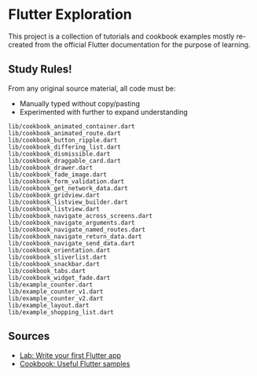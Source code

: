 # Flutter Exploration

This project is a collection of tutorials and cookbook examples mostly re-created from the official Flutter documentation for the purpose of learning. 

## Study Rules!

From any original source material, all code must be:

* Manually typed without copy/pasting
* Experimented with further to expand understanding

```
lib/cookbook_animated_container.dart
lib/cookbook_animated_route.dart
lib/cookbook_button_ripple.dart
lib/cookbook_differing_list.dart
lib/cookbook_dismissible.dart
lib/cookbook_draggable_card.dart
lib/cookbook_drawer.dart
lib/cookbook_fade_image.dart
lib/cookbook_form_validation.dart
lib/cookbook_get_network_data.dart
lib/cookbook_gridview.dart
lib/cookbook_listview_builder.dart
lib/cookbook_listview.dart
lib/cookbook_navigate_across_screens.dart
lib/cookbook_navigate_arguments.dart
lib/cookbook_navigate_named_routes.dart
lib/cookbook_navigate_return_data.dart
lib/cookbook_navigate_send_data.dart
lib/cookbook_orientation.dart
lib/cookbook_sliverlist.dart
lib/cookbook_snackbar.dart
lib/cookbook_tabs.dart
lib/cookbook_widget_fade.dart
lib/example_counter.dart
lib/example_counter_v1.dart
lib/example_counter_v2.dart
lib/example_layout.dart
lib/example_shopping_list.dart
```

## Sources

- [Lab: Write your first Flutter app](https://flutter.dev/docs/get-started/codelab)
- [Cookbook: Useful Flutter samples](https://flutter.dev/docs/cookbook)
